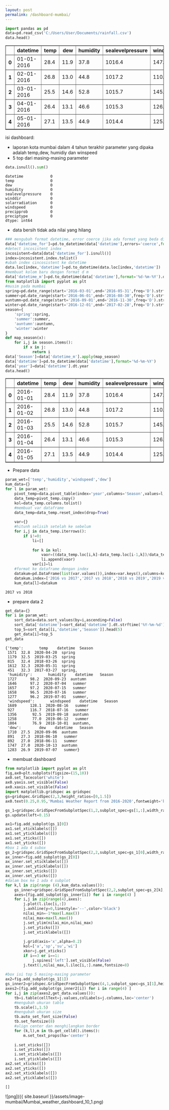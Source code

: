 ```yaml
---
layout: post
permalink: /dashboard-mumbai/
---
```



```python
import pandas as pd
data=pd.read_csv('C:/Users/User/Documents/rainfall.csv')
data.head()
```




<div>
<style scoped>
    .dataframe tbody tr th:only-of-type {
        vertical-align: middle;
    }

    .dataframe tbody tr th {
        vertical-align: top;
    }

    .dataframe thead th {
        text-align: right;
    }
</style>
<table border="1" class="dataframe">
  <thead>
    <tr style="text-align: right;">
      <th></th>
      <th>datetime</th>
      <th>temp</th>
      <th>dew</th>
      <th>humidity</th>
      <th>sealevelpressure</th>
      <th>winddir</th>
      <th>solarradiation</th>
      <th>windspeed</th>
      <th>precipprob</th>
      <th>preciptype</th>
    </tr>
  </thead>
  <tbody>
    <tr>
      <th>0</th>
      <td>01-01-2016</td>
      <td>28.4</td>
      <td>11.9</td>
      <td>37.8</td>
      <td>1016.4</td>
      <td>147.5</td>
      <td>216.1</td>
      <td>16.6</td>
      <td>0</td>
      <td>0</td>
    </tr>
    <tr>
      <th>1</th>
      <td>02-01-2016</td>
      <td>26.8</td>
      <td>13.0</td>
      <td>44.8</td>
      <td>1017.2</td>
      <td>110.3</td>
      <td>215.7</td>
      <td>16.6</td>
      <td>0</td>
      <td>0</td>
    </tr>
    <tr>
      <th>2</th>
      <td>03-01-2016</td>
      <td>25.5</td>
      <td>14.6</td>
      <td>52.8</td>
      <td>1015.7</td>
      <td>145.3</td>
      <td>221.1</td>
      <td>18.4</td>
      <td>0</td>
      <td>0</td>
    </tr>
    <tr>
      <th>3</th>
      <td>04-01-2016</td>
      <td>26.4</td>
      <td>13.1</td>
      <td>46.6</td>
      <td>1015.3</td>
      <td>126.9</td>
      <td>216.2</td>
      <td>16.6</td>
      <td>0</td>
      <td>0</td>
    </tr>
    <tr>
      <th>4</th>
      <td>05-01-2016</td>
      <td>27.1</td>
      <td>13.5</td>
      <td>44.9</td>
      <td>1014.4</td>
      <td>125.5</td>
      <td>208.1</td>
      <td>16.6</td>
      <td>0</td>
      <td>0</td>
    </tr>
  </tbody>
</table>
</div>



isi dashboard:
- laporan kota mumbai dalam 4 tahun terakhir parameter yang dipaka adalah temp,dew, humidiy dan winspeed
- 5 top dari masing-masing parameter



```python
data.isnull().sum()
```




    datetime            0
    temp                0
    dew                 0
    humidity            0
    sealevelpressure    0
    winddir             0
    solarradiation      0
    windspeed           0
    precipprob          0
    preciptype          0
    dtype: int64



- data bersih tidak ada nilai yang hilang


```python
### mengubah format datetime, error coerce jika ada format yang beda diisi NAN
data['datetime_for']=pd.to_datetime(data['datetime'],errors='coerce',format="%d-%m-%Y")
#detect incosistent index
incosistent=data[data['datetime_for'].isnull()]
index=incosistent.index.tolist()
#ubah index cincosistent ke datetime
data.loc[index,'datetime']=pd.to_datetime(data.loc[index,'datetime'])
#membuat kolom baru dengan format d m
data['datetime_m']=pd.to_datetime(data['datetime'],format='%d-%m-%Y').dt.strftime('%m')
from matplotlib import pyplot as plt
#musim pada mumbai
spring=pd.date_range(start='2016-03-01',end='2016-05-31',freq='D').strftime('%m').tolist()
summer=pd.date_range(start='2016-06-01',end='2016-08-30',freq='D').strftime('%m').tolist()
auntumn=pd.date_range(start='2016-09-01',end='2016-11-30',freq='D').strftime('%m').tolist()
winter=pd.date_range(start='2016-12-01',end='2017-02-28',freq='D').strftime('%m').tolist()
season={
    'spring':spring,
    'summer':summer,
    'auntumn':auntumn,
    'winter':winter
}
def map_season(x):
    for i,j in season.items():
        if x in j:
            return i
data['Season']=data['datetime_m'].apply(map_season)
data['datetime']=pd.to_datetime(data['datetime'],format='%d-%m-%Y')
data['year']=data['datetime'].dt.year
data.head()
```




<div>
<style scoped>
    .dataframe tbody tr th:only-of-type {
        vertical-align: middle;
    }

    .dataframe tbody tr th {
        vertical-align: top;
    }

    .dataframe thead th {
        text-align: right;
    }
</style>
<table border="1" class="dataframe">
  <thead>
    <tr style="text-align: right;">
      <th></th>
      <th>datetime</th>
      <th>temp</th>
      <th>dew</th>
      <th>humidity</th>
      <th>sealevelpressure</th>
      <th>winddir</th>
      <th>solarradiation</th>
      <th>windspeed</th>
      <th>precipprob</th>
      <th>preciptype</th>
      <th>datetime_for</th>
      <th>datetime_m</th>
      <th>Season</th>
      <th>year</th>
    </tr>
  </thead>
  <tbody>
    <tr>
      <th>0</th>
      <td>2016-01-01</td>
      <td>28.4</td>
      <td>11.9</td>
      <td>37.8</td>
      <td>1016.4</td>
      <td>147.5</td>
      <td>216.1</td>
      <td>16.6</td>
      <td>0</td>
      <td>0</td>
      <td>2016-01-01</td>
      <td>01</td>
      <td>winter</td>
      <td>2016</td>
    </tr>
    <tr>
      <th>1</th>
      <td>2016-01-02</td>
      <td>26.8</td>
      <td>13.0</td>
      <td>44.8</td>
      <td>1017.2</td>
      <td>110.3</td>
      <td>215.7</td>
      <td>16.6</td>
      <td>0</td>
      <td>0</td>
      <td>2016-01-02</td>
      <td>01</td>
      <td>winter</td>
      <td>2016</td>
    </tr>
    <tr>
      <th>2</th>
      <td>2016-01-03</td>
      <td>25.5</td>
      <td>14.6</td>
      <td>52.8</td>
      <td>1015.7</td>
      <td>145.3</td>
      <td>221.1</td>
      <td>18.4</td>
      <td>0</td>
      <td>0</td>
      <td>2016-01-03</td>
      <td>01</td>
      <td>winter</td>
      <td>2016</td>
    </tr>
    <tr>
      <th>3</th>
      <td>2016-01-04</td>
      <td>26.4</td>
      <td>13.1</td>
      <td>46.6</td>
      <td>1015.3</td>
      <td>126.9</td>
      <td>216.2</td>
      <td>16.6</td>
      <td>0</td>
      <td>0</td>
      <td>2016-01-04</td>
      <td>01</td>
      <td>winter</td>
      <td>2016</td>
    </tr>
    <tr>
      <th>4</th>
      <td>2016-01-05</td>
      <td>27.1</td>
      <td>13.5</td>
      <td>44.9</td>
      <td>1014.4</td>
      <td>125.5</td>
      <td>208.1</td>
      <td>16.6</td>
      <td>0</td>
      <td>0</td>
      <td>2016-01-05</td>
      <td>01</td>
      <td>winter</td>
      <td>2016</td>
    </tr>
  </tbody>
</table>
</div>



- Prepare data


```python
param_wet=['temp','humidity','windspeed','dew']
kum_data={}
for l in param_wet:
    pivot_temp=data.pivot_table(index='year',columns='Season',values=l,aggfunc='mean')
    data_temp=pivot_temp.copy()
    kol=data_temp.columns.tolist()
    #membuat var dataframe
    data_temp=data_temp.reset_index(drop=True)
    
    var={}
    #hitunh selisih setelah ke sebelum
    for i,j in data_temp.iterrows():
        if i!=0:
            li=[]
        
            for k in kol:
                vaor=((data_temp.loc[i,k]-data_temp.loc[i-1,k])/data_temp.loc[i-1,k])*100
                li.append(vaor)
            var[i]=li
    #format ke dataframe dengan index
    datakum=pd.DataFrame(list(var.values()),index=var.keys(),columns=kol)
    datakum.index=['2016 vs 2017','2017 vs 2018','2018 vs 2019','2019 vs 2020']
    kum_data[l]=datakum
```

    2017 vs 2018
    

- prepare data 2


```python
get_data={}
for i in param_wet:
    sort_data=data.sort_values(by=i,ascending=False)
    sort_data['datetime']=sort_data['datetime'].dt.strftime('%Y-%m-%d')
    top_5=sort_data[[i,'datetime','Season']].head(5)
    get_data[i]=top_5
get_data
```




    {'temp':       temp    datetime  Season
     1571  32.8  2020-04-20  spring
     1179  32.5  2019-03-25  spring
     815   32.4  2018-03-26  spring
     1612  32.3  2020-05-31  spring
     451   32.3  2017-03-27  spring,
     'humidity':       humidity    datetime   Season
     1727      98.2  2020-09-23  auntumn
     1646      97.2  2020-07-04   summer
     1657      97.2  2020-07-15   summer
     1658      96.5  2020-07-16   summer
     1277      96.2  2019-07-01   summer,
     'windspeed':       windspeed    datetime   Season
     1689      128.1  2020-08-16   summer
     927       116.7  2018-07-16   summer
     1356       92.5  2019-09-18  auntumn
     1258       77.0  2019-06-12   summer
     1004       76.9  2018-10-01  auntumn,
     'dew':        dew    datetime   Season
     1710  27.5  2020-09-06  auntumn
     891   27.3  2018-06-10   summer
     892   27.0  2018-06-11   summer
     1747  27.0  2020-10-13  auntumn
     1283  26.9  2019-07-07   summer}



- membuat dashboard


```python
from matplotlib import pyplot as plt
fig,ax0=plt.subplots(figsize=(15,10))
ax0.set_facecolor('white')
ax0.yaxis.set_visible(False)
ax0.xaxis.set_visible(False)
import matplotlib.gridspec as gridspec
gs=gridspec.GridSpec(2,3,height_ratios=[0,1.5])
ax0.text(0.25,0.95,'Mumbai Weather Report from 2016-2020',fontweight='bold',fontsize=18,color='blue')

gs_1=gridspec.GridSpecFromSubplotSpec(1,2,subplot_spec=gs[1,:],width_ratios=[0.75,0.25],hspace=0,wspace=0)
gs.update(left=0.15)

ax1=fig.add_subplot(gs_1[0])
ax1.set_xticklabels([])
ax1.set_yticklabels([])
ax1.set_xticks([])
ax1.set_yticks([])
#box 1 ada 4 subox
gs_2=gridspec.GridSpecFromSubplotSpec(2,2,subplot_spec=gs_1[0],width_ratios=[0.5,0.5],hspace=0.05,wspace=0.05)
ax_inner=fig.add_subplot(gs_2[0])
ax_inner.set_xticklabels([])
ax_inner.set_yticklabels([])
ax_inner.set_xticks([])
ax_inner.set_yticks([])
#dalam box ke 1 ada 4 subplot
for k,l in zip(range (4),kum_data.values()):
    gs_inner=gridspec.GridSpecFromSubplotSpec(2,2,subplot_spec=gs_2[k],width_ratios=[0.5,0.5],hspace=0,wspace=0)
    axes=[fig.add_subplot(gs_inner[i]) for i in range(4) ]
    for i,j in zip(range(4),axes):
        j.plot(l.iloc[i,:])
        j.axhline(y=0,linestyle='--',color='black')
        nilai_min=-1*max(l.max())
        nilai_max=max(l.max())
        j.set_ylim(nilai_min,nilai_max)
        j.set_yticks([])
        j.set_xticklabels([])
        
        j.grid(axis='x',alpha=0.2)
        kol=['a','sp','su','wi']
        xkor=j.get_xticks()
        if i==3 or i==1:
            j.spines['left'].set_visible(False)
        j.text(1,nilai_max,l.iloc[i,:].name,fontsize=8)
        
#box isi top 5 masing-masing parameter
ax2=fig.add_subplot(gs_1[1])
gs_inner2=gridspec.GridSpecFromSubplotSpec(4,1,subplot_spec=gs_1[1],height_ratios=[0.25,0.25,0.25,0.25])
axes2=[fig.add_subplot(gs_inner2[i]) for i in range(4) ]
for i,j in zip(axes2,get_data.values()):
    tb=i.table(cellText=j.values,colLabels=j.columns,loc='center')
    #mengubah ukuran table
    tb.scale(1,1.5)
    #mengubah ukuran size
    tb.auto_set_font_size(False)
    tb.set_fontsize(8)
    #align center dan menghilangkan border
    for (k,l),m in tb.get_celld().items():
        m.set_text_props(ha='center')
        
    i.set_xticks([])
    i.set_yticks([])
    i.set_xticklabels([])
    i.set_yticklabels([])
ax2.set_xticks([])
ax2.set_yticks([])
ax2.set_xticklabels([])
ax2.set_yticklabels([])
```




    []




    
![png]({{ site.baseurl }}/assets/image-mumbai/Mumbai_weather_dashboard_10_1.png)
    



```python

```

